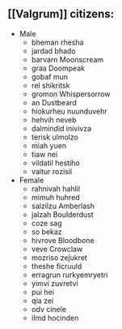 ## [[Valgrum]] citizens:
- Male
  - bheman rhesha  
  - jardad bhado  
  - barvarn Moonscream  
  - graa Doompeak  
  - gobaf mun
  - rel shikritsk  
  - gromon Whispersorrow  
  - an Dustbeard  
  - hiokurheu nuunduvehr  
  - hehvih neveb  
  - dalmindid inivivza  
  - terisk ulmolzo  
  - miah yuen  
  - tiaw nei  
  - vildatil hestiho  
  - vaitur rozisil
- Female
  - rahnivah hahlil  
  - mimuh huhred  
  - salzilzu Amberlash  
  - jalzah Boulderdust  
  - coze sag  
  - so bekaz  
  - hivrove Bloodbone  
  - veve Crowclaw  
  - mozriso zejukret  
  - theshe ficruuld  
  - erragrun rurkyemryetri  
  - yimvi zuvretvi  
  - pui hei  
  - qia zei  
  - odv cinele  
  - ilmd hocinden
